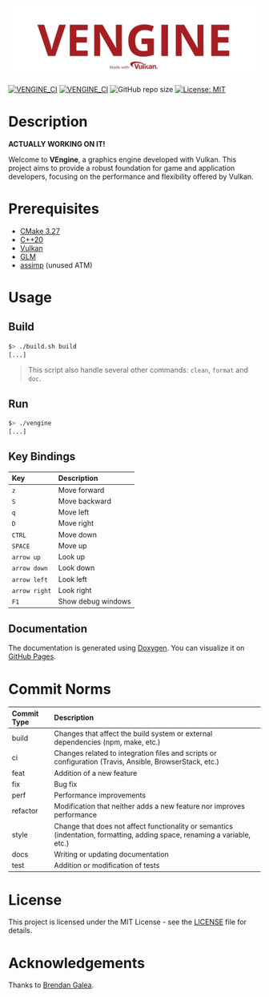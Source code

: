 ![VENGINE_LOGO](https://raw.githubusercontent.com/bobis33/VEngine/main/assets/logo.png)

[![VENGINE_CI](https://github.com/bobis33/VEngine/actions/workflows/check_compilation.yml/badge.svg)](https://github.com/bobis33/VEngine/actions/workflows/check_compilation.yml)
[![VENGINE_CI](https://github.com/bobis33/VEngine/actions/workflows/update_documentation.yml/badge.svg)](https://github.com/bobis33/VEngine/actions/workflows/update_documentation.yml)
![GitHub repo size](https://img.shields.io/github/repo-size/bobis33/VEngine)
[![License: MIT](https://img.shields.io/badge/License-MIT-blue.svg)](https://github.com/bobis33/VEngine/blob/main/LICENSE)

# Description

**ACTUALLY WORKING ON IT!**

Welcome to **VEngine**, a graphics engine developed with Vulkan.
This project aims to provide a robust foundation for game and application developers, focusing on the performance and flexibility offered by Vulkan.


# Prerequisites

- [CMake 3.27](https://cmake.org/)
- [C++20](https://en.cppreference.com/w/cpp/20)
- [Vulkan](https://www.vulkan.org/)
- [GLM](https://github.com/g-truc/glm)
- [assimp](https://www.assimp.org/) (unused ATM)


# Usage

## Build

```bash
$> ./build.sh build
[...]
```
> This script also handle several other commands: `clean`, `format` and `doc`.


## Run

```bash
$> ./vengine
[...]
```


## Key Bindings

| Key           | Description                                                                 |
|:--------------|:----------------------------------------------------------------------------|
| `z`           | Move forward                                                                |
| `S`           | Move backward                                                               |
| `q`           | Move left                                                                   |
| `D`           | Move right                                                                  |
| `CTRL`        | Move down                                                                   |
| `SPACE`       | Move up                                                                     |
| `arrow up`    | Look up                                                                     |
| `arrow down`  | Look down                                                                   |
| `arrow left`  | Look left                                                                   |
| `arrow right` | Look right                                                                  |
| `F1`          | Show debug windows                                                          |


## Documentation

The documentation is generated using [Doxygen](https://www.doxygen.nl/index.html).
You can visualize it on [GitHub Pages](https://bobis33.github.io/VEngine/).


# Commit Norms

| Commit Type | Description                                                                                                               |
|:------------|:--------------------------------------------------------------------------------------------------------------------------|
| build       | Changes that affect the build system or external dependencies (npm, make, etc.)                                           |
| ci          | Changes related to integration files and scripts or configuration (Travis, Ansible, BrowserStack, etc.)                   |
| feat        | Addition of a new feature                                                                                                 |
| fix         | Bug fix                                                                                                                   |
| perf        | Performance improvements                                                                                                  |
| refactor    | Modification that neither adds a new feature nor improves performance                                                     |
| style       | Change that does not affect functionality or semantics (indentation, formatting, adding space, renaming a variable, etc.) |
| docs        | Writing or updating documentation                                                                                         |
| test        | Addition or modification of tests                                                                                         |


# License

This project is licensed under the MIT License - see the [LICENSE](https://github.com/bobis33/VEngine/blob/main/LICENSE) file for details.


# Acknowledgements

Thanks to [Brendan Galea](https://github.com/blurrypiano/littleVulkanEngine).
